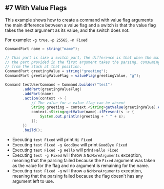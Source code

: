 ## #7 With Value Flags

This example shows how to create a command with value flag arguments
the main difference between a value flag and a switch is that the value flag
takes the next argument as its value, and the switch does not.

For example: `-g true`, `-p 25565`, `-n Fixed`

<!--@formatter:off-->
```java
CommandPart name = string("name");

// This part is like a switch part, the difference is that when the main "switch" is found
// the part provided in the first argument takes the parsing, consuming one or more arguments
// from the stack at that position.
CommandPart greetingValue = string("greeting");
CommandPart greetingValueFlag = valueFlag(greetingValue, "g");

Command testUserCommand = Command.builder("test")
        .addPart(greetingValueFlag)
        .addPart(name)
        .action(context -> {
            // The value for a value flag can be absent
            String greeting = context.<String>getValue(greetingValue).orElse("Hi");
            context.<String>getValue(name).ifPresent(s -> {
                System.out.println(greeting + " " + s);
            });
        })
        .build();
```
<!--@formatter:on-->

- Executing `test Fixed` will print `Hi Fixed`
- Executing `test Fixed -g GoodBye` will print `GoodBye Fixed`
- Executing `test Fixed -g Hello` will print `Hello Fixed`
- Executing `test -g Fixed` will throw a `NoMoreArguments` exception, meaning that the parsing failed
  because the `Fixed` argument was taken as the value for the flag and no argument
  is remaining for the name.
- Executing `test Fixed -g` will throw a `NoMoreArguments` exception, meaning that the parsing failed
  because the flag doesn't has any argument left to use.
